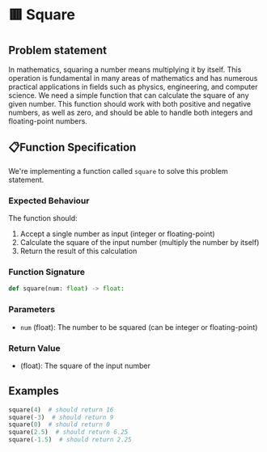 # 🟥 Square

## Problem statement

In mathematics, squaring a number means multiplying it by itself. This operation is fundamental in many areas of mathematics and has numerous practical applications in fields such as physics, engineering, and computer science. We need a simple function that can calculate the square of any given number. This function should work with both positive and negative numbers, as well as zero, and should be able to handle both integers and floating-point numbers.

## 📋Function Specification

We're implementing a function called `square` to solve this problem statement.

### Expected Behaviour

The function should:

1. Accept a single number as input (integer or floating-point)
2. Calculate the square of the input number (multiply the number by itself)
3. Return the result of this calculation

### Function Signature

```python
def square(num: float) -> float:
```

### Parameters

- `num` (float): The number to be squared (can be integer or floating-point)

### Return Value

- (float): The square of the input number

## Examples

```python
square(4)  # should return 16
square(-3)  # should return 9
square(0)  # should return 0
square(2.5)  # should return 6.25
square(-1.5)  # should return 2.25
```
